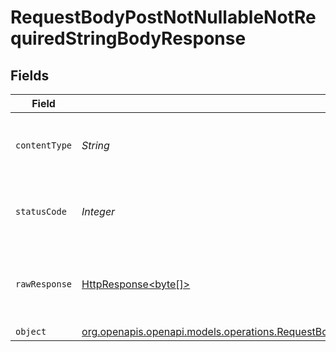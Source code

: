 # RequestBodyPostNotNullableNotRequiredStringBodyResponse


## Fields

| Field                                                                                                                                                                                        | Type                                                                                                                                                                                         | Required                                                                                                                                                                                     | Description                                                                                                                                                                                  |
| -------------------------------------------------------------------------------------------------------------------------------------------------------------------------------------------- | -------------------------------------------------------------------------------------------------------------------------------------------------------------------------------------------- | -------------------------------------------------------------------------------------------------------------------------------------------------------------------------------------------- | -------------------------------------------------------------------------------------------------------------------------------------------------------------------------------------------- |
| `contentType`                                                                                                                                                                                | *String*                                                                                                                                                                                     | :heavy_check_mark:                                                                                                                                                                           | HTTP response content type for this operation                                                                                                                                                |
| `statusCode`                                                                                                                                                                                 | *Integer*                                                                                                                                                                                    | :heavy_check_mark:                                                                                                                                                                           | HTTP response status code for this operation                                                                                                                                                 |
| `rawResponse`                                                                                                                                                                                | [HttpResponse<byte[]>](https://docs.oracle.com/en/java/javase/11/docs/api/java.net.http/java/net/http/HttpResponse.html)                                                                     | :heavy_minus_sign:                                                                                                                                                                           | Raw HTTP response; suitable for custom response parsing                                                                                                                                      |
| `object`                                                                                                                                                                                     | [org.openapis.openapi.models.operations.RequestBodyPostNotNullableNotRequiredStringBodyResponseBody](../../models/operations/RequestBodyPostNotNullableNotRequiredStringBodyResponseBody.md) | :heavy_minus_sign:                                                                                                                                                                           | OK                                                                                                                                                                                           |